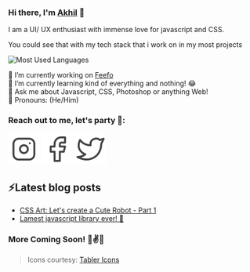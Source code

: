 ### Hi there, I'm [Akhil](https://www.akhilarjun.com) 👋

I am a UI/ UX enthusiast with immense love for javascript and CSS. 

You could see that with my tech stack that i work on in my most projects

![Most Used Languages](https://github-readme-stats.vercel.app/api/top-langs/?username=akhilarjun&layout=compact&hide_title=1&card_width=300)

🔭 I’m currently working on [Feefo](https://feefo.herokuapp.com) <br/>
🌱 I’m currently learning kind of everything and nothing! 😂 <br/>
💬 Ask me about Javascript, CSS, Photoshop or anything Web! <br/>
🕺 Pronouns: (He/Him)

### Reach out to me, let's party 👾:
[![Instagram](https://raw.githubusercontent.com/akhilarjun/akhilarjun/master/assets/instagram.svg)](https://www.instagram.com/akhil_arjun)
[![Facebook](https://raw.githubusercontent.com/akhilarjun/akhilarjun/master/assets/facebook.svg)](https://www.facebook.com/akhilarjun)
[![Twitter](https://raw.githubusercontent.com/akhilarjun/akhilarjun/master/assets/twitter.svg)](https://www.twitter.com/akhilparjun)

## ⚡Latest blog posts
<!-- BLOG-POST-LIST:START -->
- [CSS Art: Let's create a Cute Robot - Part 1](https://dev.to/akhilarjun/css-art-let-s-create-a-cute-robot-part-1-3ng5)
- [Lamest javascript library ever! 🙌](https://dev.to/akhilarjun/lamest-javascript-library-ever-4lnp)
<!-- BLOG-POST-LIST:END -->

### More Coming Soon! 🤞✌✨

> Icons courtesy: [Tabler Icons](https://tablericons.com/)
